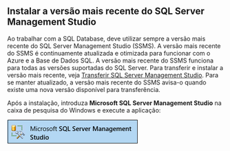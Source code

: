 ## Instalar a versão mais recente do SQL Server Management Studio
  Ao trabalhar com a SQL Database, deve utilizar sempre a versão mais recente do SQL Server Management Studio (SSMS). A versão mais recente do SSMS é continuamente atualizada e otimizada para funcionar com o Azure e a Base de Dados SQL. A versão mais recente do SSMS funciona para todas as versões suportadas do SQL Server. Para transferir e instalar a versão mais recente, veja [Transferir SQL Server Management Studio](https://msdn.microsoft.com/library/mt238290.aspx). Para se manter atualizado, a versão mais recente do SSMS avisa-o quando existe uma nova versão disponível para transferência. 

  Após a instalação, introduza **Microsoft SQL Server Management Studio** na caixa de pesquisa do Windows e execute a aplicação:

  ![SQL Server Management Studio](./media/sql-server-management-studio-install/ssms.png)

<!--HONumber=Sep16_HO3-->



